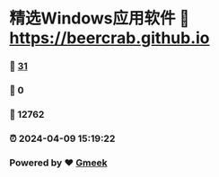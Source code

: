 # 精选Windows应用软件 :link: https://beercrab.github.io 
### :page_facing_up: [31](https://beercrab.github.io/tag.html) 
### :speech_balloon: 0 
### :hibiscus: 12762 
### :alarm_clock: 2024-04-09 15:19:22 
### Powered by :heart: [Gmeek](https://github.com/Meekdai/Gmeek)
